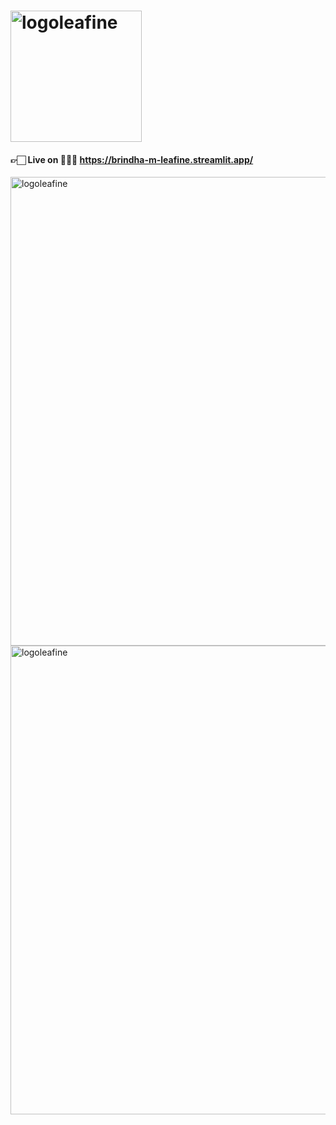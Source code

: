 
# <img width="210" alt="logoleafine" src="https://user-images.githubusercontent.com/72887609/227806722-a23e2a0a-fcb2-4b45-8386-dde6658d5694.png">

#### 👉🏻 Live on 👩🏻‍💻  https://brindha-m-leafine.streamlit.app/


<img width="750" alt="logoleafine" src="https://user-images.githubusercontent.com/72887609/234099151-c2a6b379-e32a-4ae6-92ee-f261e7fb5ff7.png">


<img width="750" alt="logoleafine" src="https://user-images.githubusercontent.com/72887609/234099052-e9cde0fc-b005-4c0f-900f-265cd97e4b54.png">



